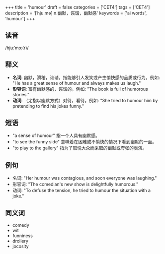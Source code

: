 +++
title = 'humour'
draft = false
categories = ['CET4']
tags = ['CET4']
description = '[ˈhjuːmə] n.幽默，诙谐，幽默感'
keywords = ['ai words', 'humour']
+++

## 读音
/hjuːˈmɔː(r)/

## 释义
- **名词**: 幽默，滑稽，诙谐。指能够引人发笑或产生愉快感的品质或行为。例如: "He has a great sense of humour and always makes us laugh."
- **形容词**: 富有幽默感的，诙谐的。例如: "The book is full of humorous stories."
- **动词**: （尤指以幽默方式）对待，看待。例如: "She tried to humour him by pretending to find his jokes funny."

## 短语
- "a sense of humour" 指一个人具有幽默感。
- "to see the funny side" 意味着在困难或不愉快的情况下看到幽默的一面。
- "to play to the gallery" 指为了取悦大众而采取的幽默或夸张的表演。

## 例句
- 名词: "Her humour was contagious, and soon everyone was laughing."
- 形容词: "The comedian's new show is delightfully humorous."
- 动词: "To defuse the tension, he tried to humour the situation with a joke."

## 同义词
- comedy
- wit
- funniness
- drollery
- jocosity

